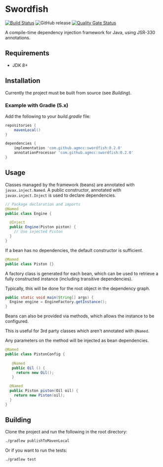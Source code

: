 # Swordfish

[![Build Status](https://travis-ci.org/agmcc/swordfish.svg?branch=master)](https://travis-ci.org/agmcc/swordfish) ![GitHub release](https://img.shields.io/github/release/agmcc/swordfish) [![Quality Gate Status](https://sonarcloud.io/api/project_badges/measure?project=agmcc_swordfish&metric=alert_status)](https://sonarcloud.io/dashboard?id=agmcc_swordfish)

A compile-time dependency injection framework for Java, using JSR-330 annotations.

## Requirements

* JDK 8+

## Installation

Currently the project must be built from source (see *Building*).

### Example with Gradle (5.x)

Add the following to your *build.gradle* file:

```groovy
repositories {
    mavenLocal()
}

dependencies {
    implementation 'com.github.agmcc:swordfish:0.2.0'
    annotationProcessor 'com.github.agmcc:swordfish:0.2.0'
}
```

## Usage

Classes managed by the framework (beans) are annotated with `javax.inject.Named`.
A public constructor, annotated with `javax.inject.Inject` is used to declare dependencies.

```java
// Package declaration and imports
@Named
public class Engine {

  @Inject
  public Engine(Piston piston) {
    // Use injected Piston
  } 
}
```

If a bean has no dependencies, the default constructor is sufficient.

```java
@Named
public class Piston {}
```

A factory class is generated for each bean, which can be used to retrieve a fully constructed instance
(including transitive dependencies).

Typically, this will be done for the root object in the dependency graph.

```java
public static void main(String[] args) {
  Engine engine = EngineFactory.getInstance();
}
```

Beans can also be provided via methods, which allows the instance to be configured.

This is useful for 3rd party classes which aren't annotated with `@Named`.

Any parameters on the method will be injected as bean dependencies.

```java
@Named
public class PistonConfig {
  
   @Named
   public Oil () {
     return new Oil();
   }

  @Named
  public Piston piston(Oil oil) {
    return new Piston(oil);
  }
}
```

## Building

Clone the project and run the following in the root directory:

```bash
./gradlew publishToMavenLocal
```

Or if you want to run the tests:

```bash
./gradlew test
```
